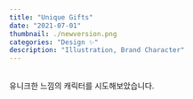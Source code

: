```yaml
---
title: "Unique Gifts"
date: "2021-07-01"
thumbnail: ./newversion.png
categories: "Design ✨"
description: "Illustration, Brand Character"
---
```


<br>
유니크한 느낌의 캐릭터를 시도해보았습니다.
